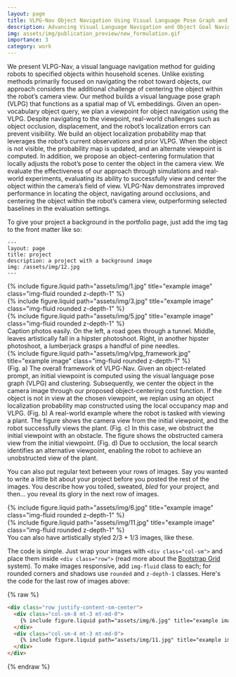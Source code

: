 ```yaml
---
layout: page
title: VLPG-Nav Object Navigation Using Visual Language Pose Graph and Object Localization Probability Maps
description: Advancing Visual Language Navigation and Object Goal Navigation with VLPG-Nav
img: assets/img/publication_preview/new_formulation.gif
importance: 3
category: work
---
```


We present VLPG-Nav, a visual language navigation method for guiding robots to specified objects within household scenes. Unlike existing methods primarily focused on navigating the robot toward objects, our approach considers the additional challenge of centering the object within the robot’s camera view. Our method builds a visual language pose graph (VLPG) that functions as a spatial map of VL embeddings. Given an open-vocabulary object query, we plan a viewpoint for object navigation using the VLPG. Despite navigating to the viewpoint, real-world challenges such as object occlusion, displacement, and the robot’s localization errors can prevent visibility. We build an object localization probability map that leverages the robot’s current observations and prior VLPG. When the object is not visible, the probability map is updated, and an alternate viewpoint is computed. In addition, we propose an object-centering formulation that locally adjusts the robot’s pose to center the object in the camera view. We evaluate the effectiveness of our approach through simulations and real-world experiments, evaluating its ability to successfully view and center the object within the camera’s field of view. VLPG-Nav demonstrates improved performance in locating the object, navigating around occlusions, and centering the object within the robot’s camera view, outperforming selected baselines in the evaluation settings.

To give your project a background in the portfolio page, just add the img tag to the front matter like so:

    ---
    layout: page
    title: project
    description: a project with a background image
    img: /assets/img/12.jpg
    ---

<div class="row">
    <div class="col-sm mt-3 mt-md-0">
        {% include figure.liquid path="assets/img/1.jpg" title="example image" class="img-fluid rounded z-depth-1" %}
    </div>
    <div class="col-sm mt-3 mt-md-0">
        {% include figure.liquid path="assets/img/3.jpg" title="example image" class="img-fluid rounded z-depth-1" %}
    </div>
    <div class="col-sm mt-3 mt-md-0">
        {% include figure.liquid path="assets/img/5.jpg" title="example image" class="img-fluid rounded z-depth-1" %}
    </div>
</div>
<div class="caption">
    Caption photos easily. On the left, a road goes through a tunnel. Middle, leaves artistically fall in a hipster photoshoot. Right, in another hipster photoshoot, a lumberjack grasps a handful of pine needles.
</div>
<div class="row">
    <div class="col-sm mt-3 mt-md-0">
        {% include figure.liquid path="assets/img/vlpg_framework.jpg" title="example image" class="img-fluid rounded z-depth-1" %}
    </div>
</div>
<div class="caption">
    (Fig. a) The overall framework of VLPG-Nav. Given an object-related prompt, an initial viewpoint is computed using the visual language pose graph (VLPG) and clustering. Subsequently, we center the object in the camera image through our proposed object-centering cost function. If the object is not in view at the chosen viewpoint, we replan using an object localization probability map constructed using the local occupancy map and VLPG. (Fig. b) A real-world example where the robot is tasked with viewing a plant. The figure shows the camera view from the initial viewpoint, and the robot successfully views the plant. (Fig. c) In this case, we obstruct the initial viewpoint with an obstacle. The figure shows the obstructed camera view from the initial viewpoint. (Fig. d) Due to occlusion, the local search identifies an alternative viewpoint, enabling the robot to achieve an unobstructed view of the plant.
</div>

You can also put regular text between your rows of images.
Say you wanted to write a little bit about your project before you posted the rest of the images.
You describe how you toiled, sweated, _bled_ for your project, and then... you reveal its glory in the next row of images.

<div class="row justify-content-sm-center">
    <div class="col-sm-8 mt-3 mt-md-0">
        {% include figure.liquid path="assets/img/6.jpg" title="example image" class="img-fluid rounded z-depth-1" %}
    </div>
    <div class="col-sm-4 mt-3 mt-md-0">
        {% include figure.liquid path="assets/img/11.jpg" title="example image" class="img-fluid rounded z-depth-1" %}
    </div>
</div>
<div class="caption">
    You can also have artistically styled 2/3 + 1/3 images, like these.
</div>

The code is simple.
Just wrap your images with `<div class="col-sm">` and place them inside `<div class="row">` (read more about the <a href="https://getbootstrap.com/docs/4.4/layout/grid/">Bootstrap Grid</a> system).
To make images responsive, add `img-fluid` class to each; for rounded corners and shadows use `rounded` and `z-depth-1` classes.
Here's the code for the last row of images above:

{% raw %}

```html
<div class="row justify-content-sm-center">
  <div class="col-sm-8 mt-3 mt-md-0">
    {% include figure.liquid path="assets/img/6.jpg" title="example image" class="img-fluid rounded z-depth-1" %}
  </div>
  <div class="col-sm-4 mt-3 mt-md-0">
    {% include figure.liquid path="assets/img/11.jpg" title="example image" class="img-fluid rounded z-depth-1" %}
  </div>
</div>
```

{% endraw %}
